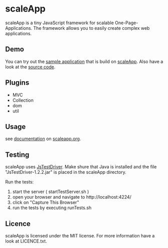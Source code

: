 # scaleApp
scaleApp is a tiny JavaScript framework for scalable One-Page-Applications.
The framework allows you to easily create complex web applications.

## Demo

You can try out the [sample application](http://www.scaleapp.org/demo/fast/)
that is build on [scaleApp](http://www.scaleapp.org).
Also have a look at the [source code](http://github.com/flosse/FAST).


## Plugins

- MVC
- Collection
- dom
- util

## Usage

see [documentation](http://www.scaleapp.org/tutorial) on
[scaleapp.org](http://www.scaleapp.org).

## Testing

scaleApp uses [JsTestDriver]( https://code.google.com/p/js-test-driver/ ).
Make shure that Java is installed and the file "JsTestDriver-1.2.2.jar" is
placed in the scaleApp directory.

Run the tests:

  1. start the server ( startTestServer.sh )
  2. open your browser and navigate to http://localhost:4224/
  3. click on "Capture This Browser"
  4. run the tests by executing runTests.sh

## Licence

scaleApp is licensed under the MIT license.
For more information have a look at LICENCE.txt.
